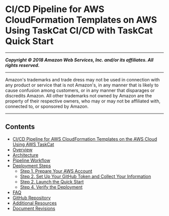 # CI/CD Pipeline for AWS CloudFormation Templates on AWS Using TaskCat CI/CD with TaskCat Quick Start

-----
*****Copyright &copy; 2018 Amazon Web Services, Inc. and/or its affiliates. All rights reserved.*****

-----
Amazon's trademarks and trade dress may not be used in 
     connection with any product or service that is not Amazon's, 
     in any manner that is likely to cause confusion among customers, 
     or in any manner that disparages or discredits Amazon. All other 
     trademarks not owned by Amazon are the property of their respective
     owners, who may or may not be affiliated with, connected to, or 
     sponsored by Amazon.

-----
## Contents
+ [CI/CD Pipeline for AWS CloudFormation Templates on the AWS Cloud Using AWS TaskCat](welcome.md)
+ [Overview](overview.md)
+ [Architecture](architecture.md)
+ [Pipeline Workflow](pipeline.md)
+ [Deployment Steps](deployment.md)
   + [Step 1. Prepare Your AWS Account](step1.md)
   + [Step 2. Set Up Your GitHub Token and Collect Your Information](step2.md)
   + [Step 2. Launch the Quick Start](step3.md)
   + [Step 4. Verify the Deployment](step4.md)
+ [FAQ](faq.md)
+ [GitHub Repository](feedback.md)
+ [Additional Resources](resources.md)
+ [Document Revisions](revisions.md)